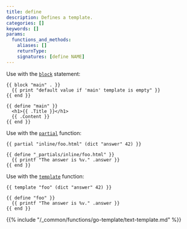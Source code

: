 ```yaml
---
title: define
description: Defines a template.
categories: []
keywords: []
params:
  functions_and_methods:
    aliases: []
    returnType:
    signatures: [define NAME]
---
```


Use with the [`block`] statement:

```go-html-template
{{ block "main" . }}
  {{ print "default value if 'main' template is empty" }}
{{ end }}

{{ define "main" }}
  <h1>{{ .Title }}</h1>
  {{ .Content }}
{{ end }}
```

Use with the [`partial`] function:

```go-html-template
{{ partial "inline/foo.html" (dict "answer" 42) }}

{{ define "_partials/inline/foo.html" }}
  {{ printf "The answer is %v." .answer }}
{{ end }}
```

Use with the [`template`] function:

```go-html-template
{{ template "foo" (dict "answer" 42) }}

{{ define "foo" }}
  {{ printf "The answer is %v." .answer }}
{{ end }}
```

{{% include "/_common/functions/go-template/text-template.md" %}}

[`block`]: /functions/go-template/block/
[`template`]: /functions/go-template/block/
[`partial`]: /functions/partials/include/
[template comments]: /templates/introduction/#comments
